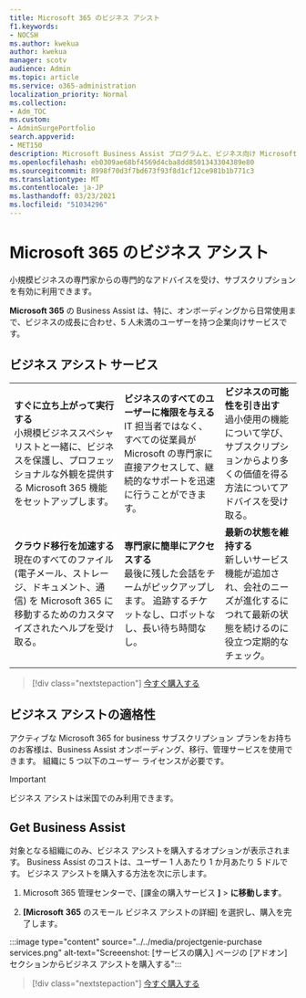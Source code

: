 ```yaml
---
title: Microsoft 365 のビジネス アシスト
f1.keywords:
- NOCSH
ms.author: kwekua
author: kwekua
manager: scotv
audience: Admin
ms.topic: article
ms.service: o365-administration
localization_priority: Normal
ms.collection:
- Adm_TOC
ms.custom:
- AdminSurgePortfolio
search.appverid:
- MET150
description: Microsoft Business Assist プログラムと、ビジネス向け Microsoft 365 のヘルプと使用方法の改善に組織を支援する方法について説明します。
ms.openlocfilehash: eb0309ae68bf4569d4cba8dd8501343304389e80
ms.sourcegitcommit: 8998f70d3f7bd673f93f8d1cf12ce981b1b771c3
ms.translationtype: MT
ms.contentlocale: ja-JP
ms.lasthandoff: 03/23/2021
ms.locfileid: "51034296"
---
```

# <a name="business-assist-for-microsoft-365"></a>Microsoft 365 のビジネス アシスト

小規模ビジネスの専門家からの専門的なアドバイスを受け、サブスクリプションを有効に利用できます。

**Microsoft 365** の Business Assist は、特に、オンボーディングから日常使用まで、ビジネスの成長に合わせ、5 人未満のユーザーを持つ企業向けサービスです。

## <a name="business-assist-services"></a>ビジネス アシスト サービス

||||
|:-----|:-----|:-----|
|**すぐに立ち上がって実行する** <br> 小規模ビジネススペシャリストと一緒に、ビジネスを保護し、プロフェッショナルな外観を提供する Microsoft 365 機能をセットアップします。 |**ビジネスのすべてのユーザーに権限を与える** <br> IT 担当者ではなく、すべての従業員が Microsoft の専門家に直接アクセスして、継続的なサポートを迅速に行うことができます。 |**ビジネスの可能性を引き出す** <br> 過小使用の機能について学び、サブスクリプションからより多くの価値を得る方法についてアドバイスを受け取る。 |
|**クラウド移行を加速する** <br> 現在のすべてのファイル (電子メール、ストレージ、ドキュメント、通信) を Microsoft 365 に移動するためのカスタマイズされたヘルプを受け取る。 |**専門家に簡単にアクセスする** <br> 最後に残した会話をチームがピックアップします。 追跡するチケットなし、ロボットなし、長い待ち時間なし。 |**最新の状態を維持する** <br> 新しいサービス機能が追加され、会社のニーズが進化するにつれて最新の状態を続けるのに役立つ定期的なチェック。 |
| | | |

> [!div class="nextstepaction"]
> [今すぐ購入する](https://go.microsoft.com/fwlink/p/?linkid=868433)

## <a name="eligibility-for-business-assist"></a>ビジネス アシストの適格性

アクティブな Microsoft 365 for business サブスクリプション プランをお持ちのお客様は、Business Assist オンボーディング、移行、管理サービスを使用できます。 組織に 5 つ以下のユーザー ライセンスが必要です。

> [!IMPORTANT]
> ビジネス アシストは米国でのみ利用できます。

## <a name="get-business-assist"></a>Get Business Assist

対象となる組織にのみ、ビジネス アシストを購入するオプションが表示されます。 Business Assist のコストは、ユーザー 1 人あたり 1 か月あたり 5 ドルです。 ビジネス アシストを購入する方法を次に示します。

1. Microsoft 365 管理センターで、[課金の購入サービス **]**  >  **に移動します**。

2. **[Microsoft** **365** のスモール ビジネス アシストの詳細] を選択し、購入を完了します。

:::image type="content" source="../../media/projectgenie-purchase services.png" alt-text="Screeenshot: [サービスの購入] ページの [アドオン] セクションからビジネス アシストを購入する":::

> [!div class="nextstepaction"]
> [今すぐ購入する](https://go.microsoft.com/fwlink/p/?linkid=868433)
